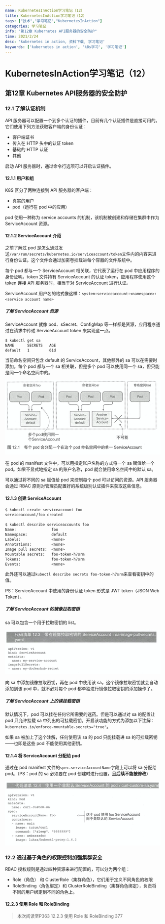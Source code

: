```yaml
---
name: KubernetesInAction学习笔记（12）
title: KubernetesInAction学习笔记（12）
tags: ["技术","学习笔记","KubernetesInAction"]
categories: 学习笔记
info: "第12章 Kubernetes API服务器的安全防护"
time: 2021/2/24
desc: 'kubernetes in action, 资料下载, 学习笔记'
keywords: ['kubernetes in action', 'k8s学习', '学习笔记']
---
```


# KubernetesInAction学习笔记（12）

## 第12章 Kubernetes API服务器的安全防护

### 12.1 了解认证机制

API 服务器可以配置一个到多个认证的插件，目前有几个认证插件是直接可用的。它们使用下列方法获取客户端的身份认证：

- 客户端证书
- 传入在 HTTP 头中的认证 token
- 基础的 HTTP 认证
- 其他

启动 API 服务器时，通过命令行选项可以开启认证插件。

#### 12.1.1 用户和组

K8S 区分了两种连接到 API 服务器的客户端：

- 真实的用户
- pod（运行在 pod 中的应用）

pod 使用一种称为 service accounts 的机制，该机制被创建和存储在集群中作为 ServiceAccount 资源。

#### 12.1.2 ServiceAccount 介绍

之前了解过 pod 是怎么通过发送`/var/run/secrets/kubernetes.io/serviceaccount/token`文件内的内容来进行身份认证。这个文件会通过加密卷挂载进每个容器的文件系统中。

每个 pod 都与一个 ServiceAccount 相关联，它代表了运行在 pod 中应用程序的身份证明。token 文件持有 ServiceAccount 的认证 token，应用程序使用这个 token 连接 API 服务器时，相当于对 ServiceAccount 进行认证。

ServiceAccount 用户名的格式像这样：`system:serviceaccount:<namespace>:<service account name>`

##### 了解 ServiceAccount 资源

ServiceAccount 就像 pod、sSecret、ConfigMap 等一样都是资源，应用程序通过在请求中传递 ServiceAccount token 来实现这一点。

```shell
$ kubectl get sa
NAME      SECRETS   AGE
default   1         61d
```

当前命名空间只包含 default 的 ServiceAccount，其他额外的 sa 可以在需要时添加。每个 pod 都与一个 sa 相关联，但是多个 pod 可以使用同一个 sa，但只能是同一个命名空间中的。

![12-1.png](./images/12-1.png)

在 pod 的 manifest 文件中，可以用指定账户名称的方式将一个 sa 赋值给一个 pod。如果不显式地指定 sa 的账户名称，pod 就会使用命名空间中的默认 sa。

可以通过将不同的 sa 赋值给 pod 来控制每个 pod 可以访问的资源。API 服务器会通过 RBAC 原则对管理员配置好的系统级别认证插件来获取这些信息。

#### 12.1.3 创建 ServiceAccount

```shell
$ kubectl create serviceaccount foo
serviceaccount/foo created

$ kubectl describe serviceaccounts foo
Name:                foo
Namespace:           default
Labels:              <none>
Annotations:         <none>
Image pull secrets:  <none>
Mountable secrets:   foo-token-h7srm
Tokens:              foo-token-h7srm
Events:              <none>
```

此外还可以通过`kubectl describe secrets foo-token-h7srm`来查看密钥中的值。

PS：ServiceAccount 中使用的身份认证 token 形式是 JWT token（JSON Web Token）。

##### 了解 ServiceAccount 的镜像拉取密钥

sa 可以包含一个用于拉取密钥的 list。

![code-12-3.png](./images/code-12-3.png)

向 sa 中添加镜像拉取密钥，再在 pod 中使用该 sa，这个镜像拉取密钥就会自动添加到该 pod 中，就不必对每个 pod 都单独进行镜像拉取密钥的添加操作了。

##### 了解 ServiceAccount 上的课挂载密钥

默认情况下，pod 可以挂在任何它所需要的迷药。但是可以通过对 sa 的配置让 pod 只允许挂载 sa 中列出的可挂载密钥。开启该功能的方式为添加以下注解：`kubernetes.io/enforce-mountable-secrets="true"`。

如果 sa 被加上了这个注解，任何使用该 sa 的 pod 只能挂载进 sa 的可挂载密钥——也即是这些 pod 不能使用其他密钥。

#### 12.1.4 将 ServiceAccount 分配给 pod

通过在 pod manifest 文件的`spec.serviceAccountName`字段上可以将 sa 分配给 pod。（PS：pod 的 sa 必须要在 pod 创建时进行设置，**且后续不能被修改**）

![code-12-4.png](./images/code-12-4.png)

### 12.2 通过基于角色的权限控制加强集群安全

RBAC 授权规则是通过四种资源来进行配置的，可以分为两个组：

- Role（角色） 和 ClusterRole（集群角色），它们用于定义不同角色的权限
- RoleBinding（角色绑定）和 ClusterRoleBinding（集群角色绑定），负责将不同的用户绑定到不同的角色上。

#### 12.2.3 使用 Role 和 RoleBinding















> 本次阅读至P363 12.2.3 使用 Role 和 RoleBinding 377
